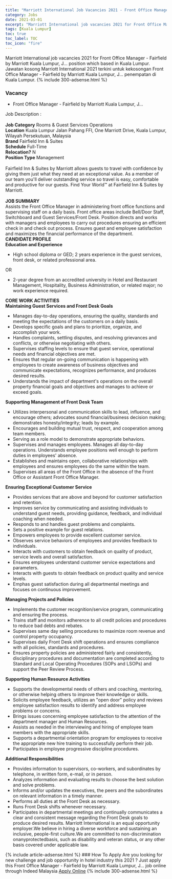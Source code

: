 ```yaml
---
title: "Marriott International Job Vacancies 2021 - Front Office Manager - Fairfield by Marriott Kuala Lumpur, J..." 
category: Jobs 
date: 2021-03-01 
excerpt: "Marriott International job vacancies 2021 for Front Office Manager - Fairfield by Marriott Kuala Lumpur, J... position which based in Kuala Lumpur. Jawatan kosong Marriott International 2021 terkini untuk kekosongan Front Office Manager - Fairfield by Marriott Kuala Lumpur, J... penempatan di Kuala Lumpur" 
tags: [Kuala Lumpur] 
toc: true 
toc_label: TOC 
toc_icon: "fire" 
--- 
```


Marriott International job vacancies 2021 for Front Office Manager - Fairfield by Marriott Kuala Lumpur, J... position which based in Kuala Lumpur. Jawatan kosong Marriott International 2021 terkini untuk kekosongan Front Office Manager - Fairfield by Marriott Kuala Lumpur, J... penempatan di Kuala Lumpur. 
{% include 300-adsense.html %} 
### Vacancy 
- Front Office Manager - Fairfield by Marriott Kuala Lumpur, J... 
<div><div>Job Description :<br>
<br>
<b>Job Category</b> Rooms &amp; Guest Services Operations<br>
<b>Location</b> Kuala Lumpur Jalan Pahang FFI, One Marriott Drive, Kuala Lumpur, Wilayah Persekutuan, Malaysia
<br>
<b>Brand</b> Fairfield Inn &amp; Suites<br>
<b>Schedule</b> Full-Time<br>
<b>Relocation?</b> N<br>
<b>Position Type</b> Management<br>
<br>
Fairfield Inn &amp; Suites by Marriott allows guests to travel with confidence by giving them just what they need at an exceptional value. As a member of our team you'll deliver outstanding service so travel is easy, comfortable and productive for our guests. Find Your World&#8482; at Fairfield Inn &amp; Suites by Marriott.<br>
<br>
<b>JOB SUMMARY</b>
<br>
Assists the Front Office Manager in administering front office functions and supervising staff on a daily basis. Front office areas include Bell/Door Staff, Switchboard and Guest Services/Front Desk. Position directs and works with managers and employees to carry out procedures ensuring an efficient check in and check out process. Ensures guest and employee satisfaction and maximizes the financial performance of the department.
<br>
<b>CANDIDATE PROFILE
</b><br>
<b>Education and Experience</b>
<br>
<ul><li>High school diploma or GED; 2 years experience in the guest services, front desk, or related professional area.
</li></ul>OR
<br>
<ul><li>2-year degree from an accredited university in Hotel and Restaurant Management, Hospitality, Business Administration, or related major; no work experience required.
</li></ul><b>CORE WORK ACTIVITIES</b>
<br>
<b>Maintaining Guest Services and Front Desk Goals</b>
<br>
<ul><li>Manages day-to-day operations, ensuring the quality, standards and meeting the expectations of the customers on a daily basis.
</li><li>Develops specific goals and plans to prioritize, organize, and accomplish your work.
</li><li>Handles complaints, settling disputes, and resolving grievances and conflicts, or otherwise negotiating with others.
</li><li>Supervises staffing levels to ensure that guest service, operational needs and financial objectives are met.
</li><li>Ensures that regular on-going communication is happening with employees to create awareness of business objectives and communicate expectations, recognizes performance, and produces desired results.
</li><li>Understands the impact of department's operations on the overall property financial goals and objectives and manages to achieve or exceed goals.
</li></ul><b>Supporting Management of Front Desk Team</b>
<br>
<ul><li>Utilizes interpersonal and communication skills to lead, influence, and encourage others; advocates sound financial/business decision making; demonstrates honesty/integrity; leads by example.
</li><li>Encourages and building mutual trust, respect, and cooperation among team members.
</li><li>Serving as a role model to demonstrate appropriate behaviors.
</li><li>Supervises and manages employees. Manages all day-to-day operations. Understands employee positions well enough to perform duties in employees' absence.
</li><li>Establishes and maintains open, collaborative relationships with employees and ensures employees do the same within the team.
</li><li>Supervises all areas of the Front Office in the absence of the Front Office or Assistant Front Office Manager.
</li></ul><b>Ensuring Exceptional Customer Service
</b><br>
<ul><li>Provides services that are above and beyond for customer satisfaction and retention.
</li><li>Improves service by communicating and assisting individuals to understand guest needs, providing guidance, feedback, and individual coaching when needed.
</li><li>Responds to and handles guest problems and complaints.
</li><li>Sets a positive example for guest relations.
</li><li>Empowers employees to provide excellent customer service.
</li><li>Observes service behaviors of employees and provides feedback to individuals.
</li><li>Interacts with customers to obtain feedback on quality of product, service levels and overall satisfaction.
</li><li>Ensures employees understand customer service expectations and parameters.
</li><li>Interacts with guests to obtain feedback on product quality and service levels.
</li><li>Emphas guest satisfaction during all departmental meetings and focuses on continuous improvement.
</li></ul><b>Managing Projects and Policies</b>
<br>
<ul><li>Implements the customer recognition/service program, communicating and ensuring the process.
</li><li>Trains staff and monitors adherence to all credit policies and procedures to reduce bad debts and rebates.
</li><li>Supervises same day selling procedures to maximize room revenue and control property occupancy.
</li><li>Supervises daily Front Desk shift operations and ensures compliance with all policies, standards and procedures.
</li><li>Ensures property policies are administered fairly and consistently, disciplinary procedures and documentation are completed according to Standard and Local Operating Procedures (SOPs and LSOPs) and support the Peer Review Process.
</li></ul><b>Supporting Human Resource Activities
</b><br>
<ul><li>Supports the developmental needs of others and coaching, mentoring, or otherwise helping others to improve their knowledge or skills.
</li><li>Solicits employee feedback, utilizes an "open door" policy and reviews employee satisfaction results to identify and address employee problems or concerns.
</li><li>Brings issues concerning employee satisfaction to the attention of the department manager and Human Resources.
</li><li>Assists as needed in the interviewing and hiring of employee team members with the appropriate skills.
</li><li>Supports a departmental orientation program for employees to receive the appropriate new hire training to successfully perform their job.
</li><li>Participates in employee progressive discipline procedures.
</li></ul><b>Additional Responsibilities
</b><br>
<ul><li>Provides information to supervisors, co-workers, and subordinates by telephone, in written form, e-mail, or in person.
</li><li>Analyzes information and evaluating results to choose the best solution and solve problems.
</li><li>Informs and/or updates the executives, the peers and the subordinates on relevant information in a timely manner.
</li><li>Performs all duties at the Front Desk as necessary.
</li><li>Runs Front Desk shifts whenever necessary.
</li><li>Participates in departmental meetings and continually communicates a clear and consistent message regarding the Front Desk goals to produce desired results. Marriott International is an equal opportunity employer.We believe in hiring a diverse workforce and sustaining an inclusive, people-first culture.We are committed to non-discrimination onanyprotectedbasis, such as disability and veteran status, or any other basis covered under applicable law.</li></ul></div></div> 
{% include article-adsense.html %} 
### How To Apply 
Are you looking for new challenge and job opportunity in hotel industry this 2021 ?
Just apply this Front Office Manager - Fairfield by Marriott Kuala Lumpur, J... job online through Indeed Malaysia 
<a href="https://malaysia.indeed.com/viewjob?jk=1b3598c3d98306b8" class="btn btn--info" target="_blank" rel="nofollow noopenner">Apply Online</a> 
{% include 300-adsense.html %} 